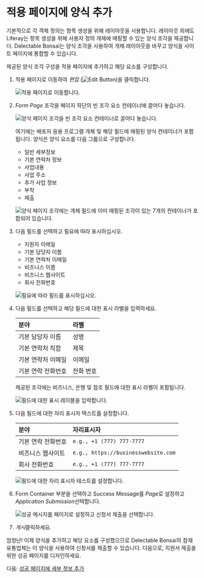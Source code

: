 # 적용 페이지에 양식 추가

기본적으로 각 객체 정의는 항목 생성을 위해 레이아웃을 사용합니다. 레이아웃 외에도 Liferay는 항목 생성을 위해 사용자 정의 개체에 매핑할 수 있는 양식 조각을 제공합니다. Delectable Bonsai는 양식 조각을 사용하여 개체 레이아웃을 바꾸고 양식을 사이트 페이지에 통합할 수 있습니다.

제공된 양식 조각 구성을 적용 페이지에 추가하고 해당 요소를 구성합니다.

1. 적용 페이지로 이동하여 *편집* (![Edit Button](../../images/icon-edit.png))을 클릭합니다.

   ![적용 페이지로 이동합니다.](./adding-the-form-to-the-apply-page/images/01.png)

1. *Form Page* 조각을 페이지 하단의 빈 조각 요소 컨테이너에 끌어다 놓습니다.

   ![양식 페이지 조각을 빈 조각 요소 컨테이너로 끌어다 놓습니다.](./adding-the-form-to-the-apply-page/images/02.png)

   여기에는 배포자 응용 프로그램 개체 및 해당 필드에 매핑된 양식 컨테이너가 포함됩니다. 양식은 양식 요소를 다음 그룹으로 구성합니다.

   * 일반 세부정보
   * 기본 연락처 정보
   * 사업내용
   * 사업 주소
   * 추가 사업 정보
   * 부착
   * 제출

   ![양식 페이지 조각에는 개체 필드에 이미 매핑된 조각이 있는 7개의 컨테이너가 포함되어 있습니다.](./adding-the-form-to-the-apply-page/images/03.png)

1. 다음 필드를 선택하고 필요에 따라 표시하십시오.

   * 지원자 이메일
   * 기본 담당자 이름
   * 기본 연락처 이메일
   * 비즈니스 이름
   * 비즈니스 웹사이트
   * 회사 전화번호

   ![필요에 따라 필드를 표시하십시오.](./adding-the-form-to-the-apply-page/images/04.png)

1. 다음 필드를 선택하고 해당 필드에 대한 표시 라벨을 입력하세요.

   | 분야         | 라벨    |
   |:---------- |:----- |
   | 기본 담당자 이름  | 성명    |
   | 기본 연락처 직함  | 제목    |
   | 기본 연락처 이메일 | 이메일   |
   | 기본 연락 전화번호 | 전화 번호 |

   제공된 조각에는 비즈니스, 은행 및 참조 필드에 대한 표시 라벨이 포함됩니다.

   ![필드에 대한 표시 레이블을 입력합니다.](./adding-the-form-to-the-apply-page/images/05.png)

1. 다음 필드에 대한 자리 표시자 텍스트를 설정합니다.

   | 분야         | 자리표시자                               |
   |:---------- |:----------------------------------- |
   | 기본 연락 전화번호 | `e.g., +1 (777) 777-7777`           |
   | 비즈니스 웹사이트  | `e.g., https://businesswebsite.com` |
   | 회사 전화번호    | `e.g., +1 (777) 777-7777`           |

   ![필드에 대한 자리 표시자 테스트를 설정합니다.](./adding-the-form-to-the-apply-page/images/06.png)

1. Form Container 부분을 선택하고 Success Message를 *Page*로 설정하고 *Application Submission*선택합니다.

   ![성공 메시지를 페이지로 설정하고 신청서 제출을 선택합니다.](./adding-the-form-to-the-apply-page/images/07.png)

1. *게시*클릭하세요.

엄청난! 이제 양식을 추가하고 해당 요소를 구성했으므로 Delectable Bonsai의 잠재 유통업체는 이 양식을 사용하여 신청서를 제출할 수 있습니다. 다음으로, 지원서 제출을 위한 성공 페이지를 디자인하세요.

다음: [성공 페이지에 세부 정보 추가](./adding-details-to-the-success-page.md)
